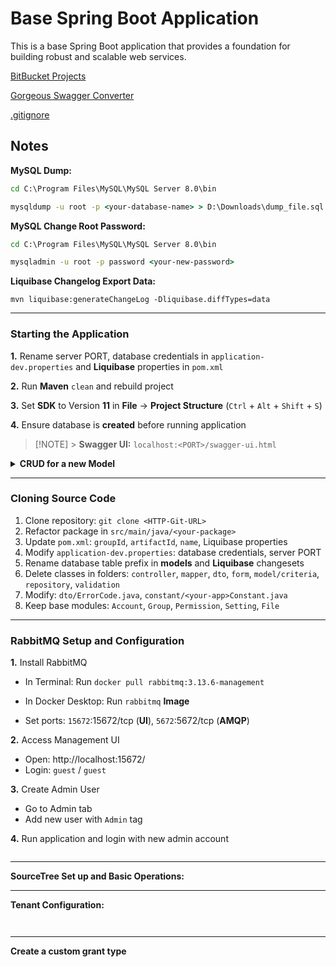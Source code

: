 # Base Spring Boot Application

This is a base Spring Boot application that provides a foundation for building robust and scalable web services.

[BitBucket Projects](https://git.developteam.net/projects)

[Gorgeous Swagger Converter](https://kaytervn.github.io/Gorgeous-Swagger-Converter-Web/)

[.gitignore](.gitignore)

## Notes

**MySQL Dump:**

```cmd
cd C:\Program Files\MySQL\MySQL Server 8.0\bin
```

```cmd
mysqldump -u root -p <your-database-name> > D:\Downloads\dump_file.sql
```

**MySQL Change Root Password:**

```cmd
cd C:\Program Files\MySQL\MySQL Server 8.0\bin
```

```cmd
mysqladmin -u root -p password <your-new-password>
```

**Liquibase Changelog Export Data:**

```
mvn liquibase:generateChangeLog -Dliquibase.diffTypes=data
```

---

### Starting the Application

**1.** Rename server PORT, database credentials in `application-dev.properties` and **Liquibase** properties in `pom.xml`

**2.** Run **Maven** `clean` and rebuild project

**3.** Set **SDK** to Version **11** in **File** → **Project Structure** (`Ctrl` + `Alt` + `Shift` + `S`)

**4.** Ensure database is **created** before running application

> [!NOTE] > **Swagger UI:** `localhost:<PORT>/swagger-ui.html`

<details>

  <summary><b>CRUD for a new Model</b></summary>

<br>

**1.** Create model class in `src/main/<your-package>/model`

**2.** Run **Maven** `clean` and rebuild project

**3.** Generate **Liquibase** changelog: `Maven` → `Plugins` → `liquibase` → `liquibase:diff`

**4.** Apply new changelog in `src/main/resources/liquibase/db.changelog-master.xml`

|                         File Creation Order                          |
| :------------------------------------------------------------------: |
| `Repository` → `Criteria` → `Form` → `DTO` → `Mapper` → `Controller` |

**Directory Structure**

```
src/
├── controller/<ModelName>Controller.java
│
├── dto/<ModelName>/
│   ├── <ModelName>Dto.java
│   └── <ModelName>AdminDto.java
│
├── form/<ModelName>/
│   ├── Create<ModelName>Form.java
│   └── Update<ModelName>Form.java
│
├── mapper/<ModelName>Mapper.java
├── model/criteria/<ModelName>Criteria.java
└── repository/<ModelName>Repository.java
```

|                                                         Controller Method Order                                                          |
| :--------------------------------------------------------------------------------------------------------------------------------------: |
| **get** (`MODEL_V`) → **list** (`MODEL_L`) → **autoComplete** → **create** (`MODEL_C`) → **update** (`MODEL_U`) → **delete** (`MODEL_D`) |

> **Note:** `MODEL` is a 2-3 character abbreviation of the model name (e.g., `SE_P` for `ServerProvider`).

</details>

---

### Cloning Source Code

1. Clone repository: `git clone <HTTP-Git-URL>`
2. Refactor package in `src/main/java/<your-package>`
3. Update `pom.xml`: `groupId`, `artifactId`, `name`, Liquibase properties
4. Modify `application-dev.properties`: database credentials, server PORT
5. Rename database table prefix in **models** and **Liquibase** changesets
6. Delete classes in folders: `controller`, `mapper`, `dto`, `form`, `model/criteria`, `repository`, `validation`
7. Modify: `dto/ErrorCode.java`, `constant/<your-app>Constant.java`
8. Keep base modules: `Account`, `Group`, `Permission`, `Setting`, `File`

---

### RabbitMQ Setup and Configuration

**1.** Install RabbitMQ

- In Terminal: Run `docker pull rabbitmq:3.13.6-management`
- In Docker Desktop: Run `rabbitmq` **Image**

- Set ports: `15672`:15672/tcp (**UI**), `5672`:5672/tcp (**AMQP**)

**2.** Access Management UI

- Open: http://localhost:15672/
- Login: `guest` / `guest`

**3.** Create Admin User

- Go to Admin tab
- Add new user with `Admin` tag

**4.** Run application and login with new admin account

```java

```

---

**SourceTree Set up and Basic Operations:**

---

**Tenant Configuration:**

```


```

---

**Create a custom grant type**
